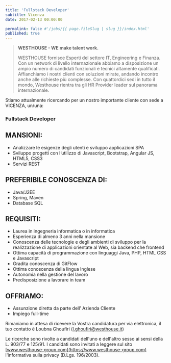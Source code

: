 ```yaml
---
title: 'Fullstack Developer'
subtitle: Vicenza
date: 2017-02-13 00:00:00

permalink: false #'/jobs/{{ page.fileSlug | slug }}/index.html'
published: true
---
```


> **WESTHOUSE - WE make talent work.**
>
> WESTHOUSE fornisce Esperti del settore IT, Engineering e Finanza. Con un network di livello internazionale
> abbiamo a disposizione un ampio numero di candidati funzionali e tecnici altamente qualificati.
> Affianchiamo i nostri clienti con soluzioni mirate, andando incontro anche alle richieste più complesse. Con
> quattordici sedi in tutto il mondo, Westhouse rientra tra gli HR Provider leader sul panorama internazionale.

Stiamo attualmente ricercando per un nostro importante cliente con sede a VICENZA, un/una:

### Fullstack Developer

## MANSIONI:

- Analizzare le esigenze degli utenti e sviluppo applicazioni SPA
- Sviluppo progetti con l’utilizzo di Javascript, Bootstrap, Angular JS, HTML5, CSS3
- Servizi REST

## PREFERIBILE CONOSCENZA DI:

- Java/J2EE
- Spring, Maven
- Database SQL

## REQUISITI:

- Laurea in ingegneria informatica o in informatica
- Esperienza di almeno 3 anni nella mansione
- Conoscenza delle tecnologie e degli ambienti di sviluppo per la realizzazione di applicazioni orientate al Web, sia backend che frontend
- Ottima capacità di programmazione con linguaggi Java, PHP, HTML CSS e Javascript
- Gradita conoscenza di GitFlow
- Ottima conoscenza della lingua Inglese
- Autonomia nella gestione del lavoro
- Predisposizione a lavorare in team

## OFFRIAMO:

- Assunzione diretta da parte dell’ Azienda Cliente
- Impiego full-time

Rimaniamo in attesa di ricevere la Vostra candidatura per via elettronica, il tuo contatto è Loubna Ghoufiri ([l.ghoufiri@westhouse.it](mailto:l.ghoufiri@westhouse.it))

Le ricerche sono rivolte a candidati dell'uno e dell'altro sesso ai sensi della L. 903/77 e 125/91.
I candidati sono invitati a leggere sul sito [www.westhouse-group.com](https://www.westhouse-group.com)
l'informativa sulla privacy (D.Lgs. 196/2003).
